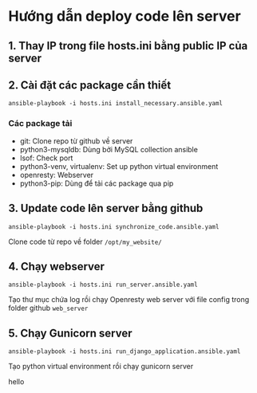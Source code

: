 # Hướng dẫn deploy code lên server
## 1. Thay IP trong file hosts.ini bằng public IP của server
## 2. Cài đặt các package cần thiết
````
ansible-playbook -i hosts.ini install_necessary.ansible.yaml
````
### Các package tải
- git: Clone repo từ github về server
- python3-mysqldb: Dùng bởi MySQL collection ansible
- lsof: Check port
- python3-venv, virtualenv: Set up python virtual environment
- openresty: Webserver
- python3-pip: Dùng để tải các package qua pip
## 3. Update code lên server bằng github
````
ansible-playbook -i hosts.ini synchronize_code.ansible.yaml
````
Clone code từ repo về folder `/opt/my_website/`
## 4. Chạy webserver
````
ansible-playbook -i hosts.ini run_server.ansible.yaml
````
Tạo thư mục chứa log rồi chạy Openresty web server với file config trong folder github `web_server`
## 5. Chạy Gunicorn server
````
ansible-playbook -i hosts.ini run_django_application.ansible.yaml
````
Tạo python virtual environment rồi chạy gunicorn server

hello

